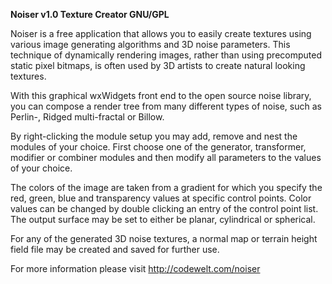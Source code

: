 <b>Noiser v1.0 Texture Creator GNU/GPL</b>

Noiser is a free application that allows you to easily create textures using various image generating algorithms and 3D noise parameters. This technique of dynamically rendering images, rather than using precomputed static pixel bitmaps, is often used by 3D artists to create natural looking textures.

With this graphical wxWidgets front end to the open source noise library, you can compose a render tree from many different types of noise, such as Perlin-, Ridged multi-fractal or Billow.

By right-clicking the module setup you may add, remove and nest the modules of your choice. First choose one of the generator, transformer, modifier or combiner modules and then modify all parameters to the values of your choice.

The colors of the image are taken from a gradient for which you specify the red, green, blue and transparency values at specific control points. Color values can be changed by double clicking an entry of the control point list. The output surface may be set to either be planar, cylindrical or spherical.

For any of the generated 3D noise textures, a normal map or terrain height field file may be created and saved for further use.

For more information please visit http://codewelt.com/noiser